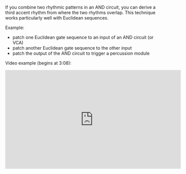 If you combine two rhythmic patterns in an AND circuit, you can derive a third accent rhythm from where the two rhythms overlap. This technique works particularly well with Euclidean sequences.

Example:

- patch one Euclidean gate sequence to an input of an AND circuit (or VCA)
- patch another Euclidean gate sequence to the other input
- patch the output of the AND circuit to trigger a percussion module

Video example (begins at 3:08):

<iframe width="560" height="315" src="https://www.youtube.com/embed/DulDZSsMUpY?start=188" title="YouTube video player" frameborder="0" allow="accelerometer; autoplay; clipboard-write; encrypted-media; gyroscope; picture-in-picture" allowfullscreen></iframe>